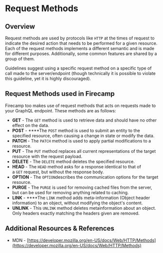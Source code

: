 # Request Methods

## Overview

Request methods are used by protocols like `HTTP` at the times of request to indicate the desired action that needs to be performed for a given resource. Each of the request methods implements a different semantic and is made for different purposes. Additionally, some common features are shared by a group of them.

Guidelines suggest using a specific request method on a specific type of call made to the server/endpoint (though technically it is possible to violate this guideline, yet it is highly discouraged).

## Request Methods used in Firecamp

Firecamp too makes use of request methods that acts on requests made to your GraphQL endpoint. These methods are as follows:

- **GET** - The `GET` method is used to retrieve data and should have no other effect on the data.
- **POST** - ****The `POST` method is used to submit an entity to the specified resource, often causing a change in state or modify the data.
- **PATCH** - The `PATCH` method is used to apply partial modifications to a resource.
- **PUT** - The `PUT` method replaces all current representations of the target resource with the request payload.
- **DELETE** - The `DELETE` method deletes the specified resource.
- **HEAD** - The `HEAD` method asks for a response identical to that of a `GET` request, but without the response body.
- **OPTION** - The `OPTION`describes the communication options for the target resource.
- **PURGE** - The `PURGE` is used for removing cached files from the server, but can be used for removing anything related to caching.
- **LINK** - ****The `LINK` method adds meta-information (Object header information) to an object, without modifying the object's content.
- **UNLINK** - This `UNLINK` method deletes metainformation about an object. Only headers exactly matching the headers given are removed.

## Additional Resources & References

- MDN - [https://developer.mozilla.org/en-US/docs/Web/HTTP/Methods](https://developer.mozilla.org/en-US/docs/Web/HTTP/Methods)
